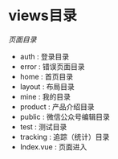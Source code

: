 # views目录

*页面目录*

+ auth : 登录目录
+ error : 错误页面目录
+ home : 首页目录
+ layout : 布局目录
+ mine : 我的目录
+ product : 产品介绍目录
+ public : 微信公众号编辑目录
+ test : 测试目录
+ tracking : 追踪（统计）目录
+ Index.vue : 页面进入
